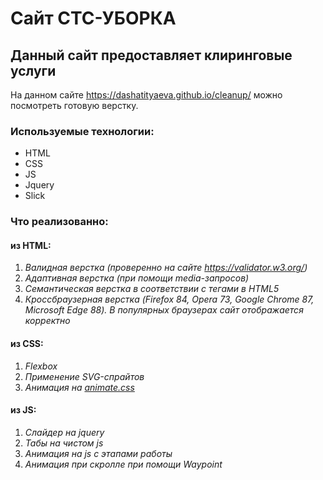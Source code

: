 Сайт СТС-УБОРКА
=====================

Данный сайт предоставляет клиринговые услуги
---------------------
На данном сайте <https://dashatityaeva.github.io/cleanup/> можно посмотреть готовую верстку. 

### Используемые технологии: 

* HTML
* CSS
* JS
* Jquery
* Slick

### Что реализованно:
#### из HTML:
1. _Валидная верстка (проверенно на сайте <https://validator.w3.org/>)_ 
2. _Адаптивная верстка (при помощи media-запросов)_
3. _Семантическая верстка в соответствии с тегами в HTML5_
4. _Кроссбраузерная верстка (Firefox 84, Opera 73, Google Chrome 87, Microsoft Edge 88). В популярных браузерах сайт отображается корректно_
#### из CSS:
1. _Flexbox_
2. _Применение SVG-спрайтов_
3. _Анимация на [animate.css](https://animate.style/)_

#### из JS:
1. _Слайдер на jquery_
2. _Табы на чистом js_
3. _Анимация на js с этапами работы_
4. _Анимация при скролле при помощи Waypoint_